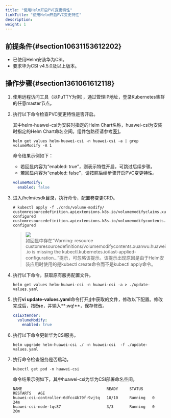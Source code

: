 ```yaml
---
title: "使用Helm开启PVC变更特性"
linkTitle: "使用Helm开启PVC变更特性"
description: 
weight: 1
---
```


## 前提条件{#section10631153612202}

-   已使用Helm安装华为CSI。
-   要求华为CSI v4.5.0及以上版本。

## 操作步骤{#section1361061612118}

1.  使用远程访问工具（以PuTTY为例），通过管理IP地址，登录Kubernetes集群的任意master节点。
2.  执行以下命令检查PVC变更特性是否开启。

    其中helm-huawei-csi为安装时指定的Helm Chart名称，huawei-csi为安装时指定的Helm Chart命名空间。组件包路径请参考[表1](/v4.5.0/installation-and-deployment/installation-preparations/downloading-the-huawei-csi-software-package#zh-cn_topic_0150885197_table17200162435412)。

    ```
    helm get values helm-huawei-csi -n huawei-csi -a | grep volumeModify -A 1
    ```

    命令结果示例如下：

    -   若回显内容为“enabled: true”，则表示特性开启，可跳过后续步骤。
    -   若回显内容为“enabled: false”，请按照后续步骤开启PVC变更特性。

    ```yaml
    volumeModify:
      enabled: false
    ```

3.  进入/helm/esdk目录，执行命令，配置卷变更CRD。

    ```
    # kubectl apply -f ./crds/volume-modify/
    customresourcedefinition.apiextensions.k8s.io/volumemodifyclaims.xuanwu.huawei.io configured
    customresourcedefinition.apiextensions.k8s.io/volumemodifycontents.xuanwu.huawei.io configured
    ```

    >![](/css-docs/public_sys-resources/zh-cn/icon-note.gif)  
    >如回显中存在“Warning: resource customresourcedefinitions/volumemodifycontents.xuanwu.huawei.io is missing the kubectl.kubernetes.io/last-applied-configuration...”提示，可忽略该提示。该提示出现原因是由于Helm安装应用时使用的是kubectl create命令而不是kubectl apply命令。

4.  <a name="li1230915254221"></a>执行以下命令，获取原有服务配置文件。

    ```
    helm get values helm-huawei-csi -n huawei-csi -a > ./update-values.yaml
    ```

5.  执行**vi update-values.yaml**命令打开[4](#li1230915254221)中获取的文件，修改以下配置。修改完成后，按**Esc**，并输入**:wq!**，保存修改。

    ```yaml
    csiExtender:
      volumeModify:    
        enabled: true
    ```

6.  执行以下命令更新华为CSI服务。

    ```
    helm upgrade helm-huawei-csi ./ -n huawei-csi  -f ./update-values.yaml
    ```

7.  执行命令检查服务是否启动。

    ```
    kubectl get pod -n huawei-csi
    ```

    命令结果示例如下，其中huawei-csi为华为CSI部署命名空间。

    ```
    NAME                                     READY     STATUS    RESTARTS   AGE
    huawei-csi-controller-6dfcc4b79f-9vjtq   10/10     Running   0          24m
    huawei-csi-node-tqs87                    3/3       Running   0          20m
    ```

